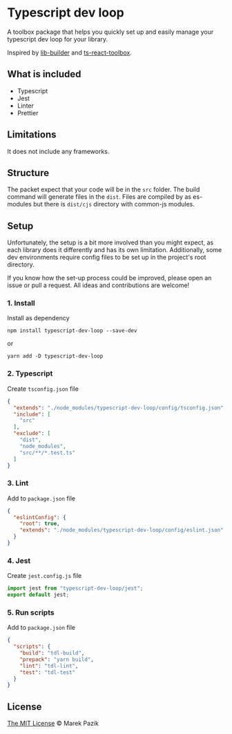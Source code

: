 # Typescript dev loop
A toolbox package that helps you quickly set up and easily manage your typescript dev loop for your library.

Inspired by [lib-builder](https://github.com/TheUiTeam/lib-builder) and [ts-react-toolbox](https://github.com/zzarcon/ts-react-toolbox).


## What is included
- Typescript
- Jest
- Linter
- Prettier

## Limitations
It does not include any frameworks.

## Structure
The packet expect that your code will be in the `src` folder.
The build command will generate files in the `dist`. Files are compiled by as es-modules but there is `dist/cjs` directory with common-js modules. 

## Setup
Unfortunately, the setup is a bit more involved than you might expect, as each library does it differently and has its own limitation. Additionally, some dev environments require config files to be set up in the project's root directory.

If you know how the set-up process could be improved, please open an issue or pull a request. All ideas and contributions are welcome!

### 1. Install
Install as dependency

`npm install typescript-dev-loop --save-dev`

or 

`yarn add -D typescript-dev-loop`

### 2. Typescript
Create `tsconfig.json` file

```json
{
  "extends": "./node_modules/typescript-dev-loop/config/tsconfig.json",
  "include": [
    "src"
  ],
  "exclude": [
    "dist",
    "node_modules",
    "src/**/*.test.ts"
  ]
}
```

### 3. Lint
Add to `package.json` file

```json
{
  "eslintConfig": {
    "root": true,
    "extends": "./node_modules/typescript-dev-loop/config/eslint.json"
  }
}
```

### 4. Jest
Create `jest.config.js` file

```js
import jest from "typescript-dev-loop/jest";
export default jest;

```

### 5. Run scripts
Add to `package.json` file

```json
{
  "scripts": {
    "build": "tdl-build",
    "prepack": "yarn build",
    "lint": "tdl-lint",
    "test": "tdl-test"
  }
}
```

## License
[The MIT License](./LICENSE) © Marek Pazik
